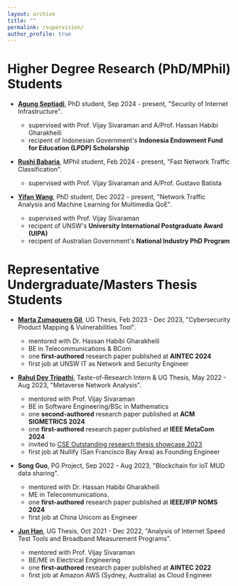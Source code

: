```yaml
---
layout: archive
title: ""
permalink: /supervision/
author_profile: true
---
```


Higher Degree Research (PhD/MPhil) Students
======
* **[Agung Septiadi](https://www.linkedin.com/in/agungsep/)**, PhD student, Sep 2024 - present, "Security of Internet Infrastructure". 
  * supervised with Prof. Vijay Sivaraman and A/Prof. Hassan Habibi Gharakheili
  * recipent of Indonesian Government's **Indonesia Endowment Fund for Education (LPDP) Scholarship**

* **[Rushi Babaria](https://www.linkedin.com/in/rushi-babaria/?trk=public_profile_browsemap&originalSubdomain=in)**, MPhil student, Feb 2024 - present, "Fast Network Traffic Classification". 
  * supervised with Prof. Vijay Sivaraman and A/Prof. Gustavo Batista

* **[Yifan Wang](https://wangyi.fan/)**, PhD student, Dec 2022 - present, "Network Traffic Analysis and Machine Learning for Multimedia QoE". 
  * supervised with Prof. Vijay Sivaraman
  * recipent of UNSW's **University International Postgraduate Award (UIPA)**
  * recipent of Australian Government's **National Industry PhD Program**


Representative Undergraduate/Masters Thesis Students
======


* **[Marta Zumaquero Gil](hhttps://www.linkedin.com/in/marta-zumaquero-a813581b7/)**, UG Thesis, Feb 2023 - Dec 2023, "Cybersecurity Product Mapping & Vulnerabilities Tool".
  * mentored with Dr. Hassan Habibi Gharakheili
  * BE in Telecommunications & BCom
  * one **first-authored** research paper published at **AINTEC 2024**
  * first job at UNSW IT as Network and Security Engineer


* **[Rahul Dev Tripathi](https://www.linkedin.com/in/rahul-tripathi-238184179/)**, Taste-of-Research Intern & UG Thesis, May 2022 - Aug 2023, "Metaverse Network Analysis".
  * mentored with Prof. Vijay Sivaraman
  * BE in Software Engineering/BSc in Mathematics
  * one **second-authored** research paper published at **ACM SIGMETRICS 2024**
  * one **first-authored** research paper published at **IEEE MetaCom 2024**
  * invited to [CSE Outstanding research thesis showcase 2023](https://www.cse.unsw.edu.au/~cs4953/showcase_2023.html)
  * first job at Nullify (San Francisco Bay Area) as Founding Engineer

* **Song Guo**, PG Project, Sep 2022 - Aug 2023, "Blockchain for IoT MUD data sharing".
  * mentored with Dr. Hassan Habibi Gharakheili
  * ME in Telecommunications.
  * one **first-authored** research paper published at **IEEE/IFIP NOMS 2024**
  * first job at China Unicom as Engineer


* **[Jun Han](https://www.linkedin.com/in/jun-han-968217195/)**, UG Thesis, Oct 2021 - Dec 2022, "Analysis of Internet Speed Test Tools and Broadband Measurement Programs".
  * mentored with Prof. Vijay Sivaraman
  * BE/ME in Electrical Engineering
  * one **first-authored** research paper published at **AINTEC 2022**
  * first job at Amazon AWS (Sydney, Australia) as Cloud Engineer